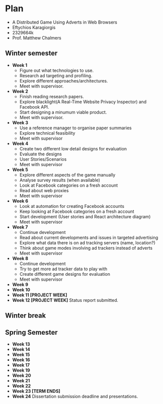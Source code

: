 # Plan

* A Distributed Game Using Adverts in Web Browsers
* Eftychios Karagiorgis
* 2329664k
* Prof. Matthew Chalmers

## Winter semester

* **Week 1**
  * Figure out what technologies to use.
  * Research ad targeting and profiling.
  * Explore different approaches/architectures.
  * Meet with supervisor.
* **Week 2**
  * Finish reading research papers.
  * Explore blacklight(A Real-Time Website Privacy Inspector) and Facebook API.
  * Start designing a minumum viable product.
  * Meet with supervisor.
* **Week 3**
  * Use a reference manager to organise paper summaries
  * Explore technical feasibility
  * Meet with supervisor
* **Week 4**
  * Create two different low detail designs for evaluation
  * Evaluate the designs
  * User Stories/Scenarios
  * Meet with supervisor
* **Week 5**
  * Explore different aspects of the game manually
  * Analyse survey results (when available)
  * Look at Facebook categories on a fresh account
  * Read about web proxies
  * Meet with supervisor
* **Week 6**
  * Look at automation for creating Facebook accounts
  * Keep looking at Facebook categories on a fresh account
  * Start development (User stories and React architecture diagram)
  * Meet with supervisor
* **Week 7**
  * Continue development
  * Read about current developments and issues in targeted advertising
  * Explore what data there is on ad tracking servers (name, location?)
  * Think about game modes involving ad trackers instead of adverts
  * Meet with supervisor
* **Week 8**
  * Continue development
  * Try to get more ad tracker data to play with
  * Create different game designs for evaluation
  * Meet with supervisor
* **Week 9**
* **Week 10**
* **Week 11 [PROJECT WEEK]**
* **Week 12 [PROJECT WEEK]** Status report submitted.

## Winter break

## Spring Semester

* **Week 13**
* **Week 14**
* **Week 15**
* **Week 16**
* **Week 17**
* **Week 19**
* **Week 20**
* **Week 21**
* **Week 22**
* **Week 23 [TERM ENDS]**
* **Week 24** Dissertation submission deadline and presentations.

